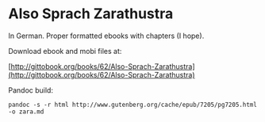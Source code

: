 # Also Sprach Zarathustra

In German. Proper formatted ebooks with chapters (I hope). 

Download ebook and mobi files at: 

[http://gittobook.org/books/62/Also-Sprach-Zarathustra](http://gittobook.org/books/62/Also-Sprach-Zarathustra)

Pandoc build: 

    pandoc -s -r html http://www.gutenberg.org/cache/epub/7205/pg7205.html  -o zara.md


